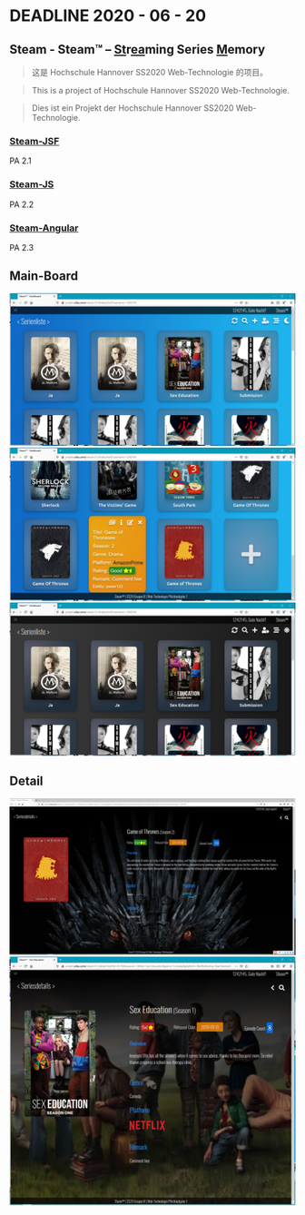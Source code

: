 # DEADLINE 2020 - 06 - 20
## Steam - Steam™ – <u>St</u>r<u>ea</u>ming Series <u>M</u>emory
> 这是 Hochschule Hannover SS2020 Web-Technologie 的项目。

> This is a project of Hochschule Hannover SS2020 Web-Technologie.

> Dies ist ein Projekt der Hochschule Hannover SS2020 Web-Technologie.

### [Steam-JSF](https://github.com/netbeifeng/steam/tree/master/steam-jsf)
PA 2.1 

### [Steam-JS](https://github.com/netbeifeng/steam/tree/master/steam-js)
PA 2.2

### [Steam-Angular](https://github.com/netbeifeng/steam/tree/master/steam-angular/src/app)
PA 2.3

## Main-Board
![](https://github.com/netbeifeng/steam/blob/master/main_1.png)
![](https://github.com/netbeifeng/steam/blob/master/main_2.png)
![](https://github.com/netbeifeng/steam/blob/master/dark_1.png)

## Detail
![](https://github.com/netbeifeng/steam/blob/master/detail_1.png)
![](https://github.com/netbeifeng/steam/blob/master/detail_2.png)
